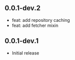 ## 0.0.1-dev.2

- feat: add repository caching
- feat: add fetcher mixin

## 0.0.1-dev.1

- Initial release
